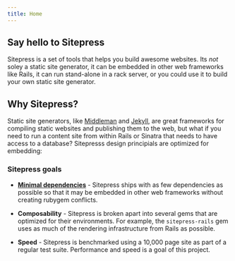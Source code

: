 ```yaml
---
title: Home
---
```


## Say hello to Sitepress

Sitepress is a set of tools that helps you build awesome websites. Its *not* soley a static site generator, it can be embedded in other web frameworks like Rails, it can run stand-alone in a rack server, or you could use it to build your own static site generator.

## Why Sitepress?

Static site generators, like [Middleman](https://middlemanapp.com) and [Jekyll](https://jekyllrb.com), are great frameworks for compiling static websites and publishing them to the web, but what if you need to run a content site from within Rails or Sinatra that needs to have access to a database? Sitepresss design principials are optimized for embedding:

### Sitepress goals

* **[Minimal dependencies](https://github.com/bradgessler/sitepress/blob/master/sitepress/sitepress.gemspec#L24)** - Sitepress ships with as few dependencies as possible so that it may be embedded in other web frameworks without creating rubygem conflicts.

* **Composability** - Sitepress is broken apart into several gems that are optimized for their environments. For example, the `sitepress-rails` gem uses as much of the rendering infrastructure from Rails as possible.

* **Speed** - Sitepress is benchmarked using a 10,000 page site as part of a regular test suite. Performance and speed is a goal of this project.
